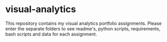 # visual-analytics
This repository contains my visual analytics portfolio assignments. Please enter the separate folders to see readme's, python scripts, requirements, bash scripts and data for each assignment.
